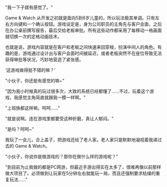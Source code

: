 "我一下子就有感觉了。"

Game & Watch 从开发之初就是面向5到6岁儿童的，所以玩法极其单调。只有左右方向键和一个确认按钮。游戏设定是，身为公司职员的主角先与客户会面，之后在办公桌前撰写报告，最后交给老板审批。所有这些动作都采用了每移动一格画面就切换一次的定格动画技术。

也就是说，游戏内容就是在客户和老板之间快速来回穿梭，扮演中间人的角色。有趣的是，游戏通过设计出与客户会面时间被延迟，或者老板突然不在座位导致无法获得审批等状况，巧妙地营造了紧张感。

‘这游戏做得挺不错的嘛？’

"小伙子，你还挺有感觉的嘛~"

"因为我小时候真的玩过很多次，大致的系统已经都懂了……不过，玩着这个游戏，我感觉主角简直就跟我一模一样啊。"

"上班族都这样嘛。呵呵……"

"就是说啊。连在游戏里都要受这种折磨，真让人郁闷。"

"是吗？呵呵~"

我玩了一会儿，合上盖子，把游戏还给了老人家。老人家只是默默地凝视着我递过去的 Game & Watch。

"小伙子，你说你是做游戏的？那你在做什么样的游戏呢？"

"到目前为止我做的都是PC网游，但最近手游出得实在太多了，很难再像以前那样做大项目了。必须做到让玩家在5分钟左右就能玩一局，而且还强制要求枯燥的重复玩法……"
